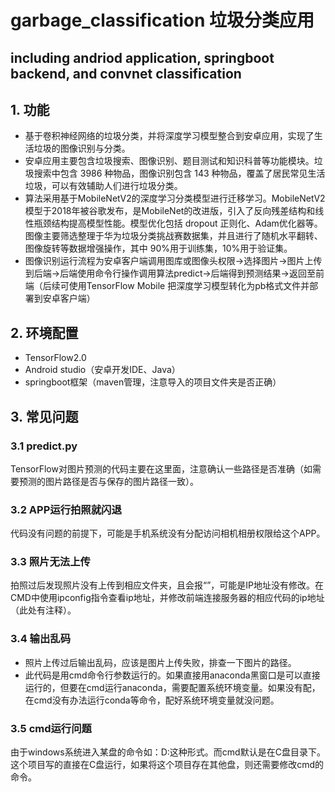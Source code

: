 # garbage_classification 垃圾分类应用
including andriod application, springboot backend, and convnet classification
---

## 1. 功能

 - 基于卷积神经网络的垃圾分类，并将深度学习模型整合到安卓应用，实现了生活垃圾的图像识别与分类。
 - 安卓应用主要包含垃圾搜索、图像识别、题目测试和知识科普等功能模块。垃圾搜索中包含 3986 种物品，图像识别包含 143 种物品，覆盖了居民常见生活垃圾，可以有效辅助人们进行垃圾分类。
 - 算法采用基于MobileNetV2的深度学习分类模型进行迁移学习。MobileNetV2模型于2018年被谷歌发布，是MobileNet的改进版，引入了反向残差结构和线性瓶颈结构提高模型性能。模型优化包括 dropout 正则化、Adam优化器等。图像主要筛选整理于华为垃圾分类挑战赛数据集，并且进行了随机水平翻转、图像旋转等数据增强操作，其中 90%用于训练集，10%用于验证集。
 - 图像识别运行流程为安卓客户端调用图库或图像头权限->选择图片->图片上传到后端->后端使用命令行操作调用算法predict->后端得到预测结果->返回至前端（后续可使用TensorFlow Mobile 把深度学习模型转化为pb格式文件并部署到安卓客户端）

## 2. 环境配置

 - TensorFlow2.0
 - Android studio（安卓开发IDE、Java）
 - springboot框架（maven管理，注意导入的项目文件夹是否正确）

## 3. 常见问题
### 3.1 predict.py
TensorFlow对图片预测的代码主要在这里面，注意确认一些路径是否准确（如需要预测的图片路径是否与保存的图片路径一致）。
### 3.2 APP运行拍照就闪退
代码没有问题的前提下，可能是手机系统没有分配访问相机相册权限给这个APP。
### 3.3 照片无法上传
拍照过后发现照片没有上传到相应文件夹，且会报“”，可能是IP地址没有修改。在CMD中使用ipconfig指令查看ip地址，并修改前端连接服务器的相应代码的ip地址（此处有注释）。
### 3.4 输出乱码

 - 照片上传过后输出乱码，应该是图片上传失败，排查一下图片的路径。
 - 此代码是用cmd命令行参数运行的。如果直接用anaconda黑窗口是可以直接运行的，但要在cmd运行anaconda，需要配置系统环境变量。如果没有配，在cmd没有办法运行conda等命令，配好系统环境变量就没问题。

### 3.5 cmd运行问题
由于windows系统进入某盘的命令如：D:这种形式。而cmd默认是在C盘目录下。这个项目写的直接在C盘运行，如果将这个项目存在其他盘，则还需要修改cmd的命令。
